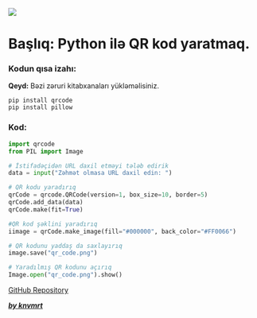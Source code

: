 ![](https://i.imgur.com/iLTeJkL.png)

# Başlıq: Python ilə QR kod yaratmaq.

### Kodun qısa izahı:

**Qeyd:** Bəzi zəruri kitabxanaları yükləməlisiniz.

```
pip install qrcode
pip install pillow
```

### Kod:

```python
import qrcode
from PIL import Image

# İstifadəçidən URL daxil etməyi tələb edirik
data = input("Zəhmət olmasa URL daxil edin: ")

# QR kodu yaradırıq
qrCode = qrcode.QRCode(version=1, box_size=10, border=5)
qrCode.add_data(data)
qrCode.make(fit=True)

#QR kod şəklini yaradırıq
iimage = qrCode.make_image(fill="#000000", back_color="#FF0066")

# QR kodunu yaddaş da saxlayırıq
image.save("qr_code.png")

# Yaradılmış QR kodunu açırıq
Image.open("qr_code.png").show()
```

[GitHub Repository](https://github.com/knvmrt/python-qr-code-generator)

[**_by knvmrt_**](https://github.com/knvmrt)
